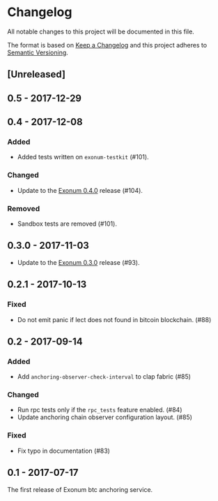 # Changelog

All notable changes to this project will be documented in this file.

The format is based on [Keep a Changelog](http://keepachangelog.com/en/1.0.0/)
and this project adheres to [Semantic Versioning](http://semver.org/spec/v2.0.0.html).

## [Unreleased]

## 0.5 - 2017-12-29

## 0.4 - 2017-12-08

### Added
- Added tests written on `exonum-testkit` (#101).

### Changed
- Update to the [Exonum 0.4.0](https://github.com/exonum/exonum/releases/tag/v0.4) release (#104).

### Removed
- Sandbox tests are removed (#101).

## 0.3.0 - 2017-11-03

- Update to the [Exonum 0.3.0](https://github.com/exonum/exonum/releases/tag/v0.3) release (#93).

## 0.2.1 - 2017-10-13

### Fixed
- Do not emit panic if lect does not found in bitcoin blockchain. (#88)

## 0.2 - 2017-09-14

### Added
- Add `anchoring-observer-check-interval` to clap fabric (#85)

### Changed
- Run rpc tests only if the `rpc_tests` feature enabled. (#84)
- Update anchoring chain observer configuration layout. (#85)

### Fixed
- Fix typo in documentation (#83)

## 0.1 - 2017-07-17

The first release of Exonum btc anchoring service.